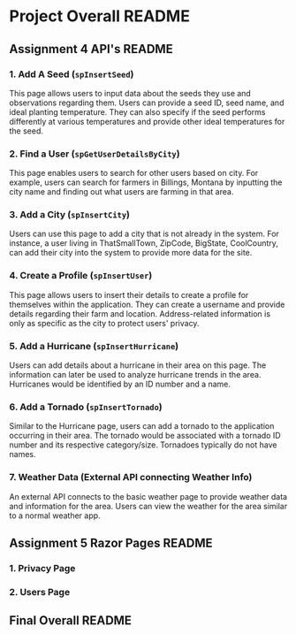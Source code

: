 # Project Overall README

## Assignment 4 API's README

### 1. Add A Seed (`spInsertSeed`)

This page allows users to input data about the seeds they use and observations regarding them. Users can provide a seed ID, seed name, and ideal planting temperature. They can also specify if the seed performs differently at various temperatures and provide other ideal temperatures for the seed.

### 2. Find a User (`spGetUserDetailsByCity`)

This page enables users to search for other users based on city. For example, users can search for farmers in Billings, Montana by inputting the city name and finding out what users are farming in that area.

### 3. Add a City (`spInsertCity`)

Users can use this page to add a city that is not already in the system. For instance, a user living in ThatSmallTown, ZipCode, BigState, CoolCountry, can add their city into the system to provide more data for the site.

### 4. Create a Profile (`spInsertUser`)

This page allows users to insert their details to create a profile for themselves within the application. They can create a username and provide details regarding their farm and location. Address-related information is only as specific as the city to protect users' privacy.

### 5. Add a Hurricane (`spInsertHurricane`)

Users can add details about a hurricane in their area on this page. The information can later be used to analyze hurricane trends in the area. Hurricanes would be identified by an ID number and a name.

### 6. Add a Tornado (`spInsertTornado`)

Similar to the Hurricane page, users can add a tornado to the application occurring in their area. The tornado would be associated with a tornado ID number and its respective category/size. Tornadoes typically do not have names.

### 7. Weather Data (External API connecting Weather Info)

An external API connects to the basic weather page to provide weather data and information for the area. Users can view the weather for the area similar to a normal weather app.

## Assignment 5 Razor Pages README

### 1. Privacy Page



### 2. Users Page

## Final Overall README
